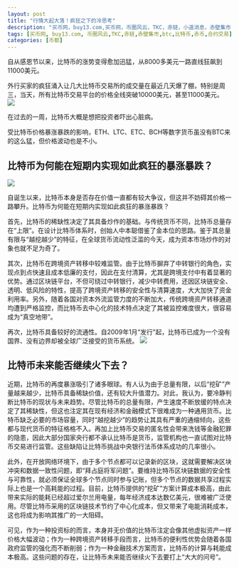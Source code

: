 ```yaml
---
layout: post
title: "行情大起大落！疯狂之下的冷思考"
description: "买币网，buy13.com,买币网，币圈风云，TKC，赤链，小道消息，赤壁集市，赤币"
tags: [买币网, buy13.com, 币圈风云,TKC,赤链,赤壁集市,btc,比特币,赤币,合约交易]
categories: [币都]
---
```

  自从感恩节以来，比特币的涨势变得愈加迅猛，从8000多美元一路直线狂飙到11000美元。
  
  外行买家的疯狂涌入让几大比特币交易所的成交量在最近几天爆了棚，特别是周三，当天，所有比特币交易平台的价格全线突破10000美元，甚至11000美元。
<img src="http://utouu-web-test.oss-cn-hangzhou.aliyuncs.com/biiduuuser/1512097638199.jpg" />
  
  在过去的一周，比特币大概是想把投资者吓出心脏病。
  
  受比特币价格暴涨暴跌的影响，ETH、LTC、ETC、BCH等数字货币虽没有BTC来的这么猛，但价格波动也是不小。
<h2>比特币为何能在短期内实现如此疯狂的暴涨暴跌？</h2>
<img src="http://utouu-web-test.oss-cn-hangzhou.aliyuncs.com/biiduuuser/1512097657203.jpg" />
      
  自诞生以来，比特币本身是否存在价值一直都有较大争议，但这并不妨碍其价格一路攀升。比特币为何能在短期内实现如此疯狂的暴涨暴跌？
       
   首先，比特币的稀缺性决定了其具备炒作的基础。与传统货币不同，比特币总量存在“上限”。在设计比特币体系时，创始人中本聪借鉴了金本位的思路。鉴于其总量有限与“越挖越少”的特征，在全球货币流动性泛滥的今天，成为资本市场炒作的对象也就不足为奇了。
       
  其次，比特币在跨境资产转移中较难监管。由于比特币摒弃了中转银行的角色，实现点到点快速且成本低廉的支付，因此在支付清算，尤其是跨境支付中有着显著的优势。通过区块链平台，不但可绕过中转银行，减少中转费用，还因区块链安全、透明、低风险的特性，提高了跨境资产转移的安全性与清算速度，大大加快了资金利用率。另外，随着各国对资本外流监管力度的不断加大，传统跨境资产转移通道均遭到严格监控，而比特币去中心化的技术特点决定了其被监控难度很大，很容易成为“真空地带”。

再次，比特币具备较好的流通性。自2009年1月“发行”起，比特币已成为一个没有国界、没有边界却被全球广泛接受的货币系统。
<img src="http://utouu-web-test.oss-cn-hangzhou.aliyuncs.com/biiduuuser/1512097684844.jpg" />
<h2>比特币未来能否继续火下去？</h2>
       
  近期，比特币的再度暴涨吸引了诸多眼球。有人认为由于总量有限，以后“挖矿”产量越来越少，比特币具备稀缺价值，还有较大升值潜力。对此，我认为，要冷静判断比特币的现状与未来趋势。尽管比特币的总量有限，产生速度不断放缓的特点决定了其稀缺性，但这也注定其在现有经济和金融模式下很难成为一种通用货币。比特币缺乏必要的市场容量，同时“越挖越少”的趋势让其具有严重的通缩倾向，这些都与现代货币的特征格格不入。再加上比特币交易的匿名性会带来洗钱等金融犯罪的隐患，因此大部分国家央行都不承认比特币是货币，监管机构也一直试图对比特币交易进行监管。这些缺陷让比特币挑战中央银行法币体系成功的几率很小。
     
  此外，在开放网络环境下，由于多个节点都可以记录新的区块，这就需要解决区块冲突和数据一致性问题，即“拜占庭将军问题”。要维持比特币区块链数据的安全性与可靠性，就必须保证全球多个节点同时参与记账，但多个节点的数据共享过程实际上也是一个高耗能的过程。目前，比特币提供的“挖矿”方案计算成本极高，由此带来实际的能耗已经超过爱尔兰用电量，每年经济成本达数亿美元，很难被广泛使用。尽管比特币采用的区块链技术节约了中心化成本，但又带来了电能消耗成本，这也将成为影响其推广的一大阻碍。
       
  可见，作为一种投资标的而言，本身并无价值的比特币注定会像其他虚拟资产一样价格大幅波动；作为一种跨境资产转移手段而言，比特币的便利性优势会随着各国政府监管的强化而不断削弱；作为一种金融技术方案而言，比特币的计算与耗能成本极高。这些问题的存在，让比特币未来能否继续火下去要打上“大大的问号”。
